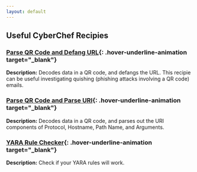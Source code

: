 ```yaml
---
layout: default
---
```


## <i class="fa-solid fa-kitchen-set" style="color:#191970" aria-hidden="true"></i> Useful CyberChef Recipies

### **[Parse QR Code and Defang URL](https://gchq.github.io/CyberChef/#recipe=Parse_QR_Code(false)Defang_URL(true,true,true,'Valid%20domains%20and%20full%20URLs')){: .hover-underline-animation target="_blank"}** <i class="fa-solid fa-qrcode" style="color:#191970" aria-hidden="true"></i>
__Description:__ Decodes data in a QR code, and defangs the URL. This recipie can be useful investigating quishing (phishing attacks involving a QR code) emails.

### **[Parse QR Code and Parse URI](https://gchq.github.io/CyberChef/#recipe=Parse_QR_Code(true)Parse_URI()){: .hover-underline-animation target="_blank"}** <i class="fa-solid fa-qrcode" style="color:#191970" aria-hidden="true"></i>
__Description:__ Decodes data in a QR code, and parses out the URI components of Protocol, Hostname, Path Name, and Arguments.

### **[YARA Rule Checker](https://gchq.github.io/CyberChef/#recipe=YARA_Rules('',false,false,false,true,true,true)){: .hover-underline-animation target="_blank"}** <i class="fa-solid fa-virus" style="color:#191970" aria-hidden="true"></i>
__Description:__ Check if your YARA rules will work.
